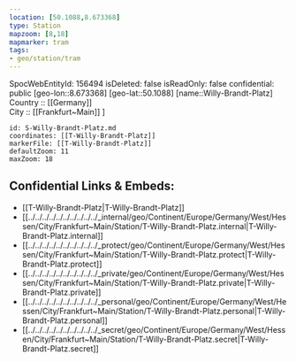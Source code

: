 ```yaml
---
location: [50.1088,8.673368] 
type: Station 
mapzoom: [8,18] 
mapmarker: tram 
tags:
- geo/station/tram
---
```

SpocWebEntityId: 156494
isDeleted: false
isReadOnly: false
confidential: public
[geo-lon::8.673368] 
[geo-lat::50.1088] 
[name::Willy-Brandt-Platz] 
Country :: [[Germany]]  
City :: [[Frankfurt~Main]] ] 


```leaflet
id: S-Willy-Brandt-Platz.md
coordinates: [[T-Willy-Brandt-Platz]] 
markerFile: [[T-Willy-Brandt-Platz]] 
defaultZoom: 11 
maxZoom: 18
```


## Confidential Links & Embeds: 
- [[T-Willy-Brandt-Platz|T-Willy-Brandt-Platz]] 
- [[../../../../../../../../../../_internal/geo/Continent/Europe/Germany/West/Hessen/City/Frankfurt~Main/Station/T-Willy-Brandt-Platz.internal|T-Willy-Brandt-Platz.internal]] 
- [[../../../../../../../../../../_protect/geo/Continent/Europe/Germany/West/Hessen/City/Frankfurt~Main/Station/T-Willy-Brandt-Platz.protect|T-Willy-Brandt-Platz.protect]] 
- [[../../../../../../../../../../_private/geo/Continent/Europe/Germany/West/Hessen/City/Frankfurt~Main/Station/T-Willy-Brandt-Platz.private|T-Willy-Brandt-Platz.private]] 
- [[../../../../../../../../../../_personal/geo/Continent/Europe/Germany/West/Hessen/City/Frankfurt~Main/Station/T-Willy-Brandt-Platz.personal|T-Willy-Brandt-Platz.personal]] 
- [[../../../../../../../../../../_secret/geo/Continent/Europe/Germany/West/Hessen/City/Frankfurt~Main/Station/T-Willy-Brandt-Platz.secret|T-Willy-Brandt-Platz.secret]] 
